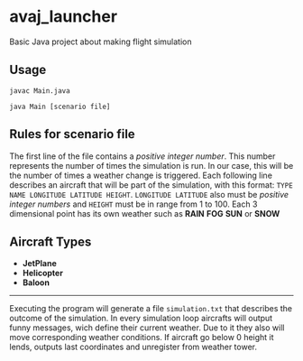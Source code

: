 # avaj_launcher
Basic Java project about making flight simulation

## Usage
```javac Main.java```

```java Main [scenario file]```

## Rules for scenario file
The first line of the file contains a *positive integer number*. This number represents the
number of times the simulation is run. In our case, this will be the number of times a
weather change is triggered.
Each following line describes an aircraft that will be part of the simulation, with this
format: ```TYPE NAME LONGITUDE LATITUDE HEIGHT```.
```LONGITUDE LATITUDE``` also must be *positive integer numbers* and ```HEIGHT``` must be in range from 1 to 100.
Each 3 dimensional point has its own weather such as **RAIN** **FOG** **SUN** or **SNOW**

## Aircraft Types
* **JetPlane**
* **Helicopter**
* **Baloon**

<hr>

Executing the program will generate a file ```simulation.txt``` that describes the outcome
of the simulation. In every simulation loop aircrafts will output funny messages, wich define their current weather. Due to it they also will move corresponding weather conditions. If aircraft go below 0 height it lends, outputs last coordinates and unregister from weather tower.
